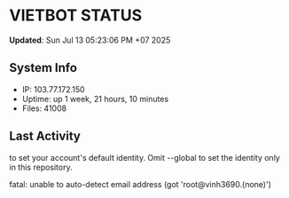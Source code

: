 # VIETBOT STATUS
**Updated**: Sun Jul 13 05:23:06 PM +07 2025

## System Info
- IP: 103.77.172.150
- Uptime: up 1 week, 21 hours, 10 minutes
- Files: 41008

## Last Activity

to set your account's default identity.
Omit --global to set the identity only in this repository.

fatal: unable to auto-detect email address (got 'root@vinh3690.(none)')

